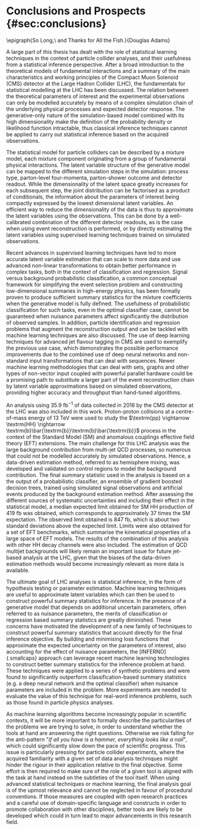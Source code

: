 
# Conclusions and Prospects {#sec:conclusions}

\epigraph{So Long,\\ and Thanks for All the Fish.}{Douglas Adams}

A large part of this thesis has dealt with the role of statistical
learning techniques in the context of particle collider analyses,
and their usefulness from a statistical inference perspective. After a broad
introduction to the theoretical models of fundamental interactions and a summary of
the main characteristics and working principles of the Compact Muon Solenoid (CMS)
detector at the Large Hadron Collider (LHC), the fundamentals for statistical
modelling at the LHC has been discussed. The relation between the
theoretical parameters of interest and the experimental observations
can only be modelled accurately by means of a complex simulation chain
of the underlying physical processes and expected detector response. The
generative-only nature of the simulation-based model combined with its
high dimensionality make the definition of the probability density
or likelihood function intractable, thus classical inference techniques
cannot be applied to carry out statistical inference based on the
acquired observations.

The statistical model for particle colliders can be described
by a mixture model, each mixture component originating
from a group of fundamental physical interactions.
The latent variable structure of
the generative model can be mapped to the different simulation
steps in the simulation: process type, parton-level four-momenta,
parton-shower outcome and detector readout. While the dimensionality
of the latent space greatly increases for each
subsequent step, the joint distribution can be factorised as
a product of conditionals, the information about the parameters
of interest being compactly expressed by the lowest dimensional latent
variables. An efficient way to reduce the dimensionality of the data
is thus to approximate the latent variables using the observations. This
can be done by a well-calibrated combination of the different detector
readouts, as is the case when using event reconstruction is
performed, or
by directly estimating the latent variables using supervised learning
techniques trained on simulated observations.

Recent advances in supervised learning techniques have led to more accurate
latent variable estimation that can scale to more data and use advanced non-linear
transformations to obtain better performance in complex tasks,
both in the context of classification and regression. Signal versus background
probabilistic classification, a common conceptual framework
for simplifying the event selection
problem and constructing low-dimensional summaries in high-energy physics,
has been formally proven
to produce sufficient summary statistics for the mixture coefficients
when the generative model is fully defined. The usefulness of probabilistic
classification for such tasks, even in the optimal classifier case, cannot
be guaranteed when nuisance parameters affect significantly the distribution
of observed samples. In addition, particle identification and regression
problems that augment the reconstruction output and can be tackled with machine
learning techniques are also discussed. The use of deep learning
techniques for advanced jet flavour tagging in CMS are used to exemplify
the previous use case, which demonstrates the possible performance improvements
due to the combined use of deep neural networks and non-standard input
transformations that can deal with sequences. Newer machine learning
methodologies that can
deal with sets, graphs and other types of non-vector input coupled
with powerful parallel hardware could be a promising path to substitute
a larger part of the event reconstruction chain by latent variable
approximations based on simulated observations, providing higher
accuracy and throughput than hand-tuned algorithms.

An analysis using $35.9\ \textrm{fb}^{-1}$ of data
collected in 2016 by the CMS detector at the LHC was also included in this
work. Proton-proton collisions at a centre-of-mass energy of 13 TeV were
used to study the $\textrm{pp} \rightarrow \textrm{HH} \rightarrow
\textrm{b}\bar{\textrm{b}}\textrm{b}\bar{\textrm{b}}$
process in the context of the Standard Model (SM) and anomalous
couplings effective field theory (EFT) extensions.
The main challenge for this LHC analysis was the large background
contribution from multi-jet QCD processes, so numerous that
could not be modelled accurately by simulated observations. Hence,
a data-driven estimation method, referred to as hemisphere mixing, was
developed and validated on control regions to model the background
contribution. The final summary statistic used in the analysis
is based on a the output of a probabilistic classifier, an
ensemble of gradient boosted decision trees, trained using
simulated signal observations and artificial events produced by
the background estimation method. After assessing the different
sources of systematic uncertainties and including their effect
in the statistical model, a median expected limit obtained for
SM HH production of $419\ \textrm{fb}$ was obtained,
which corresponds to approximately 37 times the SM expectation.
The observed limit obtained is $847\ \textrm{fb}$, which
is about two standard deviations above the expected limit. Limits were
also obtained for a set of EFT benchmarks, which summarise the kinematical
properties of a large space of EFT models. The results of the
combination of this analysis with other HH decay channels were also included.
The estimation of QCD multijet backgrounds will likely remain an
important issue for
future jet-based analysis at the LHC, given that the biases of the
data-driven estimation methods would become increasingly relevant as more
data is available.

The ultimate goal of LHC analyses is statistical inference, in the form
of hypothesis testing or parameter estimation. Machine learning techniques
are useful to approximate latent variables which can then be used to
construct powerful summary statistics for inference. In the presence
of a generative model that depends on additional uncertain parameters,
often referred to as nuisance parameters, the merits of classification
or regression based summary statistics are greatly diminished.
These concerns have motivated the development of a new family of
techniques to construct powerful summary statistics that account
directly for the final inference objective. By building and minimising
loss functions
that approximate the expected uncertainty on the parameters of interest,
also accounting for the effect of nuisance parameters, the
[INFERNO]{.smallcaps} approach
can leverage recent machine learning technologies to construct better summary
statistics for the inference problem at hand. These techniques were applied
to a series of synthetic problems and were found to significantly outperform
classification-based summary statistics (e.g. a deep neural network
and the optimal classifier) when nuisance parameters
are included in the problem. More experiments are needed to evaluate
the value of this technique for real-word inference problems, such as those
found in particle physics analyses.

As machine learning algorithms become increasingly popular in scientific
contexts, it will be more important to formally describe
the particularities of the problems we are trying to solve, in
order to understand whether the tools at hand are answering the right questions.
Otherwise we
risk falling for the anti-pattern
"*if all you have is a hammer, everything looks like a nail*", which could
significantly slow down the pace of scientific progress. This issue
is particularly pressing for particle collider experiments, where the
acquired familiarity with a given set of data analysis techniques might
hinder the rigour in their application relative to the final objective. Some
effort is then required to make sure of the role of a given tool is aligned
with the task at hand instead on the subtleties of the tool itself. When
using advanced statistical techniques or machine learning, the final analysis
goal is of the upmost relevance and cannot be neglected in favour of
procedural conventions. If those measures are coupled with
open research practices and a careful use
of domain-specific language and constructs in order to promote
collaboration with other disciplines, better tools
are likely to be developed which could in turn lead to major
advancements in this research field.

